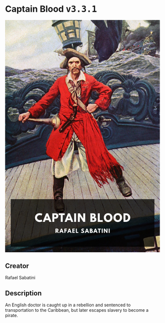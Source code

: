 
# Captain Blood <kbd>v3.3.1</kbd>

<center>
  <img src="./cover-1024.jpg"/>
</center>

## Creator
Rafael Sabatini

## Description
An English doctor is caught up in a rebellion and sentenced to transportation to the Caribbean, but later escapes slavery to become a pirate.
